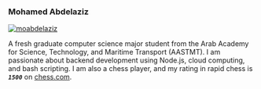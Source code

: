 ### Mohamed Abdelaziz

[![moabdelaziz](https://img.shields.io/badge/moabdelaziz.com-100000?style=for-the-badge&logo=&logoColor=black)](https://www.moabdelaziz.com/)

A fresh graduate computer science major student from the Arab Academy for Science, Technology, and Maritime Transport (AASTMT). I am passionate about backend development using Node.js, cloud computing, and bash scripting.
I am also a chess player, and my rating in rapid chess is ***```1500```*** on [chess.com](https://www.chess.com/member/mo-abdelaziz).



